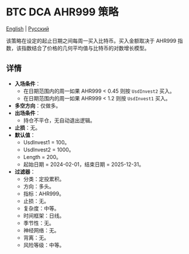 # BTC DCA AHR999 策略
[English](README.md) | [Русский](README_ru.md)

该策略在设定的起止日期之间每周一买入比特币。买入金额取决于
AHR999 指数，该指数结合了价格的几何平均值与比特币的对数增长模型。

## 详情

- **入场条件**：
  - 在日期范围内的周一如果 AHR999 < 0.45 则按 `UsdInvest2` 买入。
  - 在日期范围内的周一如果 AHR999 < 1.2 则按 `UsdInvest1` 买入。
- **多空方向**：仅做多。
- **出场条件**：
  - 持仓不平仓，无自动退出逻辑。
- **止损**：无。
- **默认值**：
  - UsdInvest1 = 100。
  - UsdInvest2 = 1000。
  - Length = 200。
  - 起始日期 = 2024-02-01，结束日期 = 2025-12-31。
- **过滤器**：
  - 分类：定投累积。
  - 方向：多头。
  - 指标：AHR999。
  - 止损：无。
  - 复杂度：中等。
  - 时间框架：日线。
  - 季节性：无。
  - 神经网络：无。
  - 背离：无。
  - 风险等级：中等。
